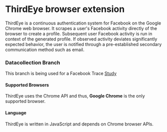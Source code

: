 # ThirdEye browser extension

ThirdEye is a continuous authentication system for Facebook on the Google Chrome web browser. It scrapes a user's Facebook activity directly of the browser to create a profile. Subsequent user Facebook activity is run in context of the generated profile. If observed activity deviates significantly expected behavior, the user is notified through a pre-established secondary communication method such as email.

### Datacollection Branch

This branch is being used for a Facebook Trace [Study](http://thirdeyedetect.github.io/studypage/study.html)


#### Supported Browsers
ThirdEye uses the Chrome API and thus, **Google Chrome** is the only supported browser.



#### Language
ThirdEye is written  in JavaScript and depends on Chrome browser APIs.

